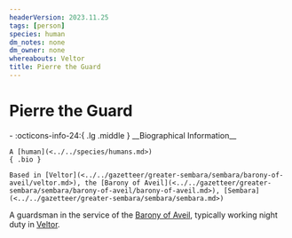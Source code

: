 ```yaml
---
headerVersion: 2023.11.25
tags: [person]
species: human
dm_notes: none
dm_owner: none
whereabouts: Veltor
title: Pierre the Guard
---
```

# Pierre the Guard
<div class="grid cards ext-narrow-margin ext-one-column" markdown>
- :octicons-info-24:{ .lg .middle } __Biographical Information__

    A [human](<../../species/humans.md>)  
    { .bio }

    Based in [Veltor](<../../gazetteer/greater-sembara/sembara/barony-of-aveil/veltor.md>), the [Barony of Aveil](<../../gazetteer/greater-sembara/sembara/barony-of-aveil/barony-of-aveil.md>), [Sembara](<../../gazetteer/greater-sembara/sembara/sembara.md>)
</div>


A guardsman in the service of the [Barony of Aveil](<../../gazetteer/greater-sembara/sembara/barony-of-aveil/barony-of-aveil.md>), typically working night duty in [Veltor](<../../gazetteer/greater-sembara/sembara/barony-of-aveil/veltor.md>).

